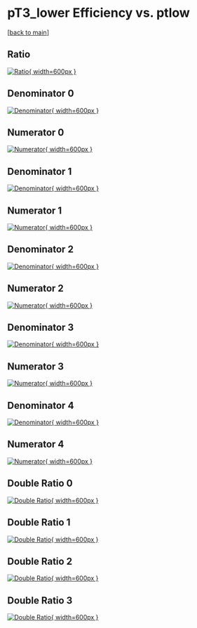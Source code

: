 # pT3_lower Efficiency vs. ptlow

[[back to main](./)]



## Ratio

[![Ratio](../mtv/var/pT3_lower_xtr_321_0_eff_ptlow.png){ width=600px }](../mtv/var/pT3_lower_xtr_321_0_eff_ptlow.pdf)

## Denominator 0

[![Denominator](../mtv/den/pT3_lower_xtr_321_0_eff_ptlow_den0.png){ width=600px }](../mtv/den/pT3_lower_xtr_321_0_eff_ptlow_den0.pdf)

## Numerator 0

[![Numerator](../mtv/num/pT3_lower_xtr_321_0_eff_ptlow_num0.png){ width=600px }](../mtv/num/pT3_lower_xtr_321_0_eff_ptlow_num0.pdf)

## Denominator 1

[![Denominator](../mtv/den/pT3_lower_xtr_321_0_eff_ptlow_den1.png){ width=600px }](../mtv/den/pT3_lower_xtr_321_0_eff_ptlow_den1.pdf)

## Numerator 1

[![Numerator](../mtv/num/pT3_lower_xtr_321_0_eff_ptlow_num1.png){ width=600px }](../mtv/num/pT3_lower_xtr_321_0_eff_ptlow_num1.pdf)

## Denominator 2

[![Denominator](../mtv/den/pT3_lower_xtr_321_0_eff_ptlow_den2.png){ width=600px }](../mtv/den/pT3_lower_xtr_321_0_eff_ptlow_den2.pdf)

## Numerator 2

[![Numerator](../mtv/num/pT3_lower_xtr_321_0_eff_ptlow_num2.png){ width=600px }](../mtv/num/pT3_lower_xtr_321_0_eff_ptlow_num2.pdf)

## Denominator 3

[![Denominator](../mtv/den/pT3_lower_xtr_321_0_eff_ptlow_den3.png){ width=600px }](../mtv/den/pT3_lower_xtr_321_0_eff_ptlow_den3.pdf)

## Numerator 3

[![Numerator](../mtv/num/pT3_lower_xtr_321_0_eff_ptlow_num3.png){ width=600px }](../mtv/num/pT3_lower_xtr_321_0_eff_ptlow_num3.pdf)

## Denominator 4

[![Denominator](../mtv/den/pT3_lower_xtr_321_0_eff_ptlow_den4.png){ width=600px }](../mtv/den/pT3_lower_xtr_321_0_eff_ptlow_den4.pdf)

## Numerator 4

[![Numerator](../mtv/num/pT3_lower_xtr_321_0_eff_ptlow_num4.png){ width=600px }](../mtv/num/pT3_lower_xtr_321_0_eff_ptlow_num4.pdf)

## Double Ratio 0

[![Double Ratio](../mtv/ratio/pT3_lower_xtr_321_0_eff_ptlow_ratio0.png){ width=600px }](../mtv/ratio/pT3_lower_xtr_321_0_eff_ptlow_ratio0.pdf)

## Double Ratio 1

[![Double Ratio](../mtv/ratio/pT3_lower_xtr_321_0_eff_ptlow_ratio1.png){ width=600px }](../mtv/ratio/pT3_lower_xtr_321_0_eff_ptlow_ratio1.pdf)

## Double Ratio 2

[![Double Ratio](../mtv/ratio/pT3_lower_xtr_321_0_eff_ptlow_ratio2.png){ width=600px }](../mtv/ratio/pT3_lower_xtr_321_0_eff_ptlow_ratio2.pdf)

## Double Ratio 3

[![Double Ratio](../mtv/ratio/pT3_lower_xtr_321_0_eff_ptlow_ratio3.png){ width=600px }](../mtv/ratio/pT3_lower_xtr_321_0_eff_ptlow_ratio3.pdf)

